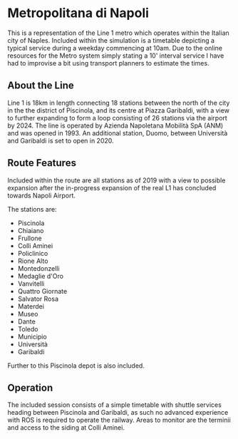 # Metropolitana di Napoli

This is a representation of the Line 1 metro which operates within the Italian city of Naples. Included within the simulation is a timetable depicting a typical service during a weekday commencing at 10am. Due to the online resources for the Metro system simply stating a 10' interval service I have had to improvise a bit using transport planners to estimate the times.

## About the Line

Line 1 is 18km in length connecting 18 stations between the north of the city in the the district of Piscinola, and its centre at Piazza Garibaldi, with a view to further expanding to form a loop consisting of 26 stations via the airport by 2024. The line is operated by Azienda Napoletana Mobilità SpA (ANM) and was opened in 1993. An additional station, Duomo, between Università and Garibaldi is set to open in 2020.

## Route Features

Included within the route are all stations as of 2019 with a view to possible expansion after the in-progress expansion of the real L1 has concluded towards Napoli Airport.

The stations are:

- Piscinola
- Chiaiano
- Frullone
- Colli Aminei
- Policlinico
- Rione Alto
- Montedonzelli
- Medaglie d'Oro
- Vanvitelli
- Quattro Giornate
- Salvator Rosa
- Materdei
- Museo
- Dante
- Toledo
- Municipio
- Università
- Garibaldi

Further to this Piscinola depot is also included.

## Operation

The included session consists of a simple timetable with shuttle services heading between Piscinola and Garibaldi, as such no advanced experience with ROS is required to operate the railway. Areas to monitor are the terminii and access to the siding at Colli Aminei.
